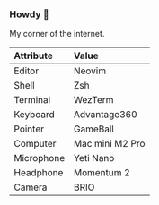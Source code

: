 ### Howdy :wave:

My corner of the internet.

| Attribute  | Value           |
|:---        |:---             |
| Editor     | Neovim          |
| Shell      | Zsh             |
| Terminal   | WezTerm         |
| Keyboard   | Advantage360    |
| Pointer    | GameBall        |
| Computer   | Mac mini M2 Pro |
| Microphone | Yeti Nano       |
| Headphone  | Momentum 2      |
| Camera     | BRIO            |

<!--
**jcormir/jcormir** is a ✨ _special_ ✨ repository because its `README.md` (this file) appears on your GitHub profile.

Here are some ideas to get you started:

- 🔭 I’m currently working on ...
- 🌱 I’m currently learning ...
- 👯 I’m looking to collaborate on ...
- 🤔 I’m looking for help with ...
- 💬 Ask me about ...
- 😄 Pronouns: ...
- 📫 How to reach me: ...
- ⚡ Fun fact: ...
-->
